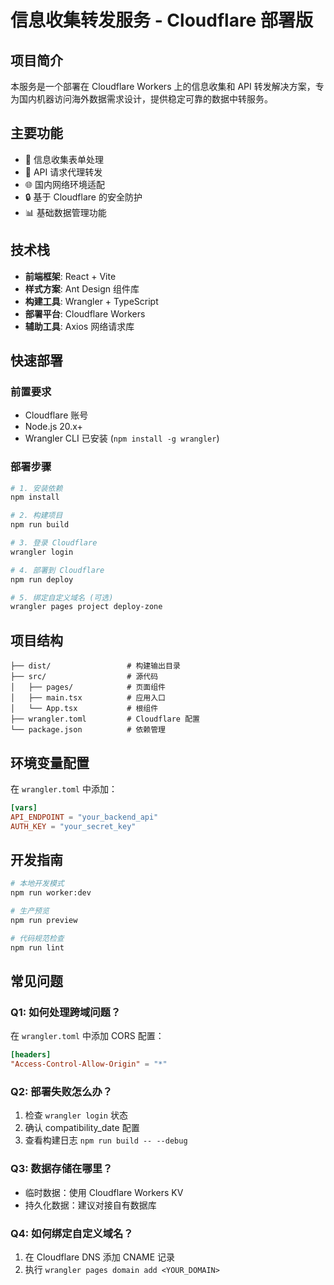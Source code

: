 # 信息收集转发服务 - Cloudflare 部署版

## 项目简介
本服务是一个部署在 Cloudflare Workers 上的信息收集和 API 转发解决方案，专为国内机器访问海外数据需求设计，提供稳定可靠的数据中转服务。

## 主要功能
- 📩 信息收集表单处理
- 🔄 API 请求代理转发
- 🌐 国内网络环境适配
- 🔒 基于 Cloudflare 的安全防护
- 📊 基础数据管理功能

## 技术栈
- **前端框架**: React + Vite
- **样式方案**: Ant Design 组件库
- **构建工具**: Wrangler + TypeScript
- **部署平台**: Cloudflare Workers
- **辅助工具**: Axios 网络请求库

## 快速部署
### 前置要求
- Cloudflare 账号
- Node.js 20.x+
- Wrangler CLI 已安装 (`npm install -g wrangler`)

### 部署步骤
```bash
# 1. 安装依赖
npm install

# 2. 构建项目
npm run build

# 3. 登录 Cloudflare
wrangler login

# 4. 部署到 Cloudflare
npm run deploy

# 5. 绑定自定义域名 (可选)
wrangler pages project deploy-zone
```

## 项目结构
```
├── dist/                 # 构建输出目录
├── src/                  # 源代码
│   ├── pages/            # 页面组件
│   ├── main.tsx          # 应用入口
│   └── App.tsx           # 根组件
├── wrangler.toml         # Cloudflare 配置
└── package.json          # 依赖管理
```

## 环境变量配置
在 `wrangler.toml` 中添加：
```toml
[vars]
API_ENDPOINT = "your_backend_api"
AUTH_KEY = "your_secret_key"
```

## 开发指南
```bash
# 本地开发模式
npm run worker:dev

# 生产预览
npm run preview

# 代码规范检查
npm run lint
```

## 常见问题
### Q1: 如何处理跨域问题？
在 `wrangler.toml` 中添加 CORS 配置：
```toml
[headers]
"Access-Control-Allow-Origin" = "*"
```

### Q2: 部署失败怎么办？
1. 检查 `wrangler login` 状态
2. 确认 compatibility_date 配置
3. 查看构建日志 `npm run build -- --debug`

### Q3: 数据存储在哪里？
- 临时数据：使用 Cloudflare Workers KV
- 持久化数据：建议对接自有数据库

### Q4: 如何绑定自定义域名？
1. 在 Cloudflare DNS 添加 CNAME 记录
2. 执行 `wrangler pages domain add <YOUR_DOMAIN>`
